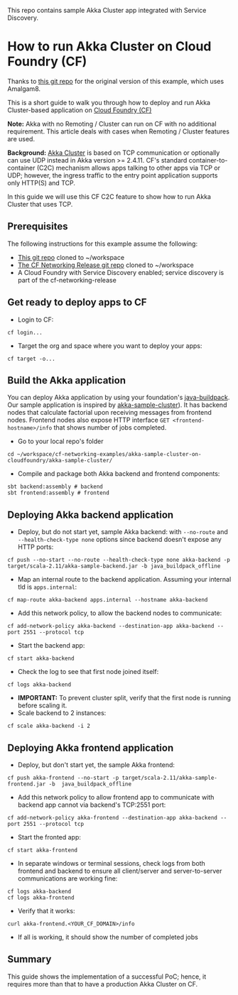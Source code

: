 This repo contains sample Akka Cluster app integrated with Service Discovery.

# How to run Akka Cluster on Cloud Foundry (CF)

Thanks to [this git repo](https://github.com/gtantachuco-pivotal/akka-sample-cluster-on-cloudfoundry) for the original version of this example, which uses Amalgam8.

This is a short guide to walk you through how to deploy and run Akka Cluster-based application on [Cloud Foundry (CF)](https://cloudfoundry.org)

**Note:** Akka with no Remoting / Cluster can run on CF with no additional requirement. This article deals with cases when Remoting / Cluster features are used.

**Background:** [Akka Cluster](http://doc.akka.io/docs/akka/snapshot/scala/cluster-usage.html) is based on TCP communication or optionally can use UDP instead in Akka version >= 2.4.11.
CF's standard container-to-container (C2C) mechanism allows apps talking to other apps via TCP or UDP; however, the ingress traffic to the entry point application supports only HTTP(S) and TCP.

In this guide we will use this CF C2C feature to show how to run Akka Cluster that uses TCP.

## Prerequisites

The following instructions for this example assume the following:
- [This git repo](https://github.com/cloudfoundry/cf-networking-examples) cloned to ~/workspace
- [The CF Networking Release git repo](https://github.com/cloudfoundry/cf-networking-release) cloned to ~/workspace
- A Cloud Foundry with Service Discovery enabled; service discovery is part of the cf-networking-release

## Get ready to deploy apps to CF

- Login to CF:
```
cf login...
```
- Target the org and space where you want to deploy your apps:
```
cf target -o...
```

## Build the Akka application

You can deploy Akka application by using your foundation's [java-buildpack](https://github.com/cloudfoundry/java-buildpack.git). Our sample application is inspired by [akka-sample-cluster](https://github.com/akka/akka/tree/master/akka-samples/akka-sample-cluster-scala)).
It has backend nodes that calculate factorial upon receiving messages from frontend nodes. Frontend nodes also expose HTTP interface `GET <frontend-hostname>/info` that shows number of jobs completed.

- Go to your local repo's folder
```
cd ~/workspace/cf-networking-examples/akka-sample-cluster-on-cloudfoundry/akka-sample-cluster/
```
- Compile and package both Akka backend and frontend components:
```
sbt backend:assembly # backend
sbt frontend:assembly # frontend
```

## Deploying Akka backend application

- Deploy, but do not start yet, sample Akka backend: with `--no-route` and `--health-check-type none` options since backend doesn't expose any HTTP ports:
```
cf push --no-start --no-route --health-check-type none akka-backend -p target/scala-2.11/akka-sample-backend.jar -b java_buildpack_offline
```
- Map an internal route to the backend application. Assuming your internal tld is `apps.internal`:
```
cf map-route akka-backend apps.internal --hostname akka-backend
```
- Add this network policy, to allow the backend nodes to communicate:
```
cf add-network-policy akka-backend --destination-app akka-backend --port 2551 --protocol tcp
```
- Start the backend app:
```
cf start akka-backend
```
- Check the log to see that first node joined itself:
```
cf logs akka-backend
```
- **IMPORTANT:** To prevent cluster split, verify that the first node is running before scaling it.
- Scale backend to 2 instances:
```
cf scale akka-backend -i 2
```

## Deploying Akka frontend application

- Deploy, but don't start yet, the sample Akka frontend:
```
cf push akka-frontend --no-start -p target/scala-2.11/akka-sample-frontend.jar -b  java_buildpack_offline
```
- Add this network policy to allow frontend app to communicate with backend app cannot via backend's TCP:2551 port:
```
cf add-network-policy akka-frontend --destination-app akka-backend --port 2551 --protocol tcp
```
- Start the fronted app:
```
cf start akka-frontend
```
- In separate windows or terminal sessions, check logs from both frontend and backend to ensure all client/server and server-to-server communications are working fine:
```
cf logs akka-backend
cf logs akka-frontend
```
- Verify that it works:
```
curl akka-frontend.<YOUR_CF_DOMAIN>/info
```
- If all is working, it should show the number of completed jobs

## Summary

This guide shows the implementation of a successful PoC; hence, it requires more than that to have a production Akka Cluster on CF.
